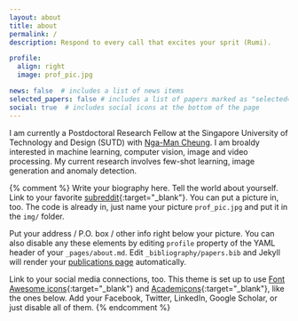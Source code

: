 ```yaml
---
layout: about
title: about
permalink: /
description: Respond to every call that excites your sprit (Rumi).

profile:
  align: right
  image: prof_pic.jpg

news: false  # includes a list of news items
selected_papers: false # includes a list of papers marked as "selected={true}"
social: true  # includes social icons at the bottom of the page
---
```


I am currently a Postdoctoral Research Fellow at the Singapore University of Technology and Design (SUTD) with [Nga-Man Cheung](https://istd.sutd.edu.sg/people/faculty/ngai-man-man-cheung).  I am broaldy interested in machine learning, computer vision, image and video processing. My current research involves few-shot learning, image generation and anomaly detection.

{% comment %} 
Write your biography here. Tell the world about yourself. Link to your favorite [subreddit](http://reddit.com){:target="\_blank"}. You can put a picture in, too. The code is already in, just name your picture `prof_pic.jpg` and put it in the `img/` folder.

Put your address / P.O. box / other info right below your picture. You can also disable any these elements by editing `profile` property of the YAML header of your `_pages/about.md`. Edit `_bibliography/papers.bib` and Jekyll will render your [publications page](/al-folio/publications/) automatically.

Link to your social media connections, too. This theme is set up to use [Font Awesome icons](http://fortawesome.github.io/Font-Awesome/){:target="\_blank"} and [Academicons](https://jpswalsh.github.io/academicons/){:target="\_blank"}, like the ones below. Add your Facebook, Twitter, LinkedIn, Google Scholar, or just disable all of them.
{% endcomment %}
